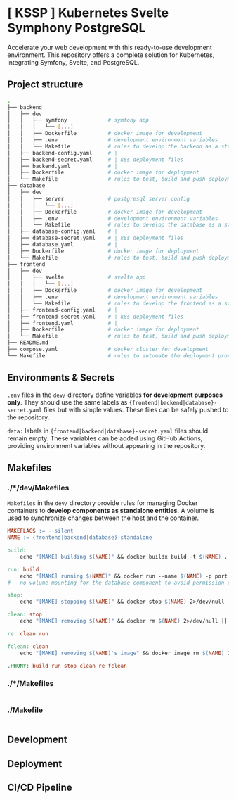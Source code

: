 # [ KSSP ] Kubernetes Svelte Symphony PostgreSQL

Accelerate your web development with this ready-to-use development environment.
This repository offers a complete solution for Kubernetes, integrating Symfony, Svelte, and PostgreSQL.

## Project structure

```bash
.
├── backend
│   ├── dev
│   │   ├── symfony             # symfony app
│   │   │   └── [...]
│   │   ├── Dockerfile          # docker image for development
│   │   ├── .env                # development environment variables
│   │   └── Makefile            # rules to develop the backend as a standalone component
│   ├── backend-config.yaml     # |
│   ├── backend-secret.yaml     # | k8s deployment files
│   ├── backend.yaml            # |
│   ├── Dockerfile              # docker image for deployment
│   └── Makefile                # rules to test, build and push deployment image on DockerHub
├── database
│   ├── dev
│   │   ├── server              # postgresql server config
│   │   │   └── [...]
│   │   ├── Dockerfile          # docker image for development
│   │   ├── .env                # development environment variables
│   │   └── Makefile            # rules to develop the database as a standalone component
│   ├── database-config.yaml    # |
│   ├── database-secret.yaml    # | k8s deployment files
│   ├── database.yaml           # |
│   ├── Dockerfile              # docker image for deployment
│   └── Makefile                # rules to test, build and push deployment image on DockerHub
├── frontend
│   ├── dev
│   │   ├── svelte              # svelte app
│   │   │   └── [...]
│   │   ├── Dockerfile          # docker image for development
│   │   ├── .env                # development environment variables
│   │   └── Makefile            # rules to develop the frontend as a standalone component
│   ├── frontend-config.yaml    # |
│   ├── frontend-secret.yaml    # | k8s deployment files
│   ├── frontend.yaml           # |
│   ├── Dockerfile              # docker image for deployment
│   └── Makefile                # rules to test, build and push deployment image on DockerHub
├── README.md
├── compose.yaml				# docker cluster for development
└── Makefile                    # rules to automate the deployment process
```

## Environments & Secrets

`.env` files in the `dev/` directory define variables **for development purposes only**. They should use the same labels as `{frontend|backend|database}-secret.yaml` files but with simple values. These files can be safely pushed to the repository.

`data:` labels in `{frontend|backend|database}-secret.yaml` files should remain empty. These variables can be added using GitHub Actions, providing environment variables without appearing in the repository.

## Makefiles

### ./*/dev/Makefiles

`Makefiles` in the `dev/` directory provide rules for managing Docker containers to **develop components as standalone entities**. A volume is used to synchronize changes between the host and the container.

```Makefile
MAKEFLAGS := --silent
NAME := {frontend|backend|database}-standalone

build:
	echo "[MAKE] building $(NAME)" && docker buildx build -t $(NAME) . || echo "[MAKE] skip"

run: build
	echo "[MAKE] running $(NAME)" && docker run --name $(NAME) -p port:port -v src:dst -it $(NAME) || echo "[MAKE] skip"
#	no volume mounting for the database component to avoid permission conflicts

stop:
	echo "[MAKE] stopping $(NAME)" && docker stop $(NAME) 2>/dev/null || echo "[MAKE] skip"

clean: stop
	echo "[MAKE] removing $(NAME)" && docker rm $(NAME) 2>/dev/null || echo "[MAKE] skip"

re: clean run

fclean: clean
	echo "[MAKE] removing $(NAME)'s image" && docker image rm $(NAME) 2>/dev/null || echo "[MAKE] skip"

.PHONY: build run stop clean re fclean
```

### ./*/Makefiles

```Makefile
```

### ./Makefile

```Makefile
```

## Development

## Deployment

## CI/CD Pipeline
